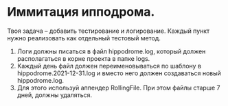# Иммитация ипподрома.

Твоя задача – добавить тестирование и логирование.
Каждый пункт нужно реализовать как отдельный тестовый метод.

1) Логи должны писаться в файл hippodrome.log, который должен располагаться в корне проекта в папке logs. 
2) Каждый день файл должен переименовываться по шаблону в hippodrome.2021-12-31.log и вместо него должен создаваться новый hippodrome.log. 
3) Для этого используй аппендер RollingFile. При этом файлы старше 7 дней, должны удаляться.
